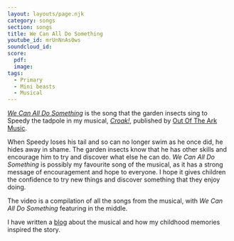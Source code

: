 ```yaml
---
layout: layouts/page.njk
category: songs
section: songs
title: We Can All Do Something
youtube_id: mrUnNnAs0ws
soundcloud_id:
score:
  pdf:
  image:
tags:
  - Primary
  - Mini beasts
  - Musical
---
```


[*We Can All Do Something*](https://www.outoftheark.co.uk/croak.html) is the song that the garden insects sing to Speedy the tadpole in my musical, [*Croak!*](https://www.outoftheark.co.uk/croak.html), published by [Out Of The Ark Music](https://www.outoftheark.co.uk/).

When Speedy loses his tail and so can no longer swim as he once did, he hides away in shame. The garden insects know that he has other skills and encourage him to try and discover what else he can do. *We Can All Do Something* is possibly my favourite song of the musical, as it has a strong message of encouragement and hope to everyone. I hope it gives children the confidence to try new things and discover something that they enjoy doing.

The video is a compilation of all the songs from the musical, with *We Can All Do Something* featuring in the middle.

I have written a [blog](https://blog.bakertunes.com/croak-235becfb447d) about the musical and how my childhood memories inspired the story.
